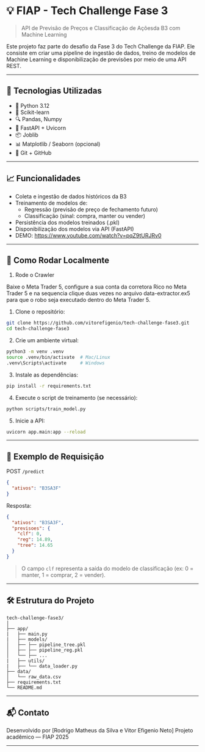 # 💡 FIAP - Tech Challenge Fase 3  
> API de Previsão de Preços e Classificação de Açõesda B3 com Machine Learning  

Este projeto faz parte do desafio da Fase 3 do Tech Challenge da FIAP. Ele consiste em criar uma pipeline de ingestão de dados, treino de modelos de Machine Learning e disponibilização de previsões por meio de uma API REST.

---

## 🔧 Tecnologias Utilizadas

- 🐍 Python 3.12  
- 🧪 Scikit-learn  
- 🔍 Pandas, Numpy  
- 🚀 FastAPI + Uvicorn  
- 📦 Joblib  
- 📊 Matplotlib / Seaborn (opcional)  
- 🐙 Git + GitHub  

---

## 📈 Funcionalidades

- Coleta e ingestão de dados históricos da B3
- Treinamento de modelos de:
  - Regressão (previsão de preço de fechamento futuro)
  - Classificação (sinal: compra, manter ou vender)
- Persistência dos modelos treinados (.pkl)
- Disponibilização dos modelos via API (FastAPI)
- DEMO: https://www.youtube.com/watch?v=pqZ9tURJRv0

---

## 🚀 Como Rodar Localmente

1. Rode o Crawler

Baixe o Meta Trader 5, configure a sua conta da corretora Rico no Meta Trader 5 e na sequencia clique duas vezes no arquivo data-extractor.ex5 para que o robo seja executado dentro do Meta Trader 5.

1. Clone o repositório:

```bash
git clone https://github.com/vitorefigenio/tech-challenge-fase3.git
cd tech-challenge-fase3
```

2. Crie um ambiente virtual:

```bash
python3 -m venv .venv
source .venv/bin/activate  # Mac/Linux
.venv\Scripts\activate     # Windows
```

3. Instale as dependências:

```bash
pip install -r requirements.txt
```

4. Execute o script de treinamento (se necessário):

```bash
python scripts/train_model.py
```

5. Inicie a API:

```bash
uvicorn app.main:app --reload
```

---

## 🧪 Exemplo de Requisição

POST `/predict`

```json
{
  "ativos": "B3SA3F"
}
```

Resposta:

```json
{
  "ativos": "B3SA3F",
  "previsoes": {
    "clf": 0,
    "reg": 14.89,
    "tree": 14.65
  }
}
```

> O campo `clf` representa a saída do modelo de classificação (ex: 0 = manter, 1 = comprar, 2 = vender).

---

## 🛠 Estrutura do Projeto

```
tech-challenge-fase3/
│
├── app/
|   ├── main.py
|   ├── models/
│   ├── ├── pipeline_tree.pkl
│   ├── ├── pipeline_reg.pkl
│   └── ├── ...
|   ├── utils/
|   ├── └── data_loader.py
├── data/
│   └── raw_data.csv
├── requirements.txt
└── README.md
```

---

## 📬 Contato

Desenvolvido por [Rodrigo Matheus da Silva e Vitor Efigenio Neto]
Projeto acadêmico — FIAP 2025  

---
